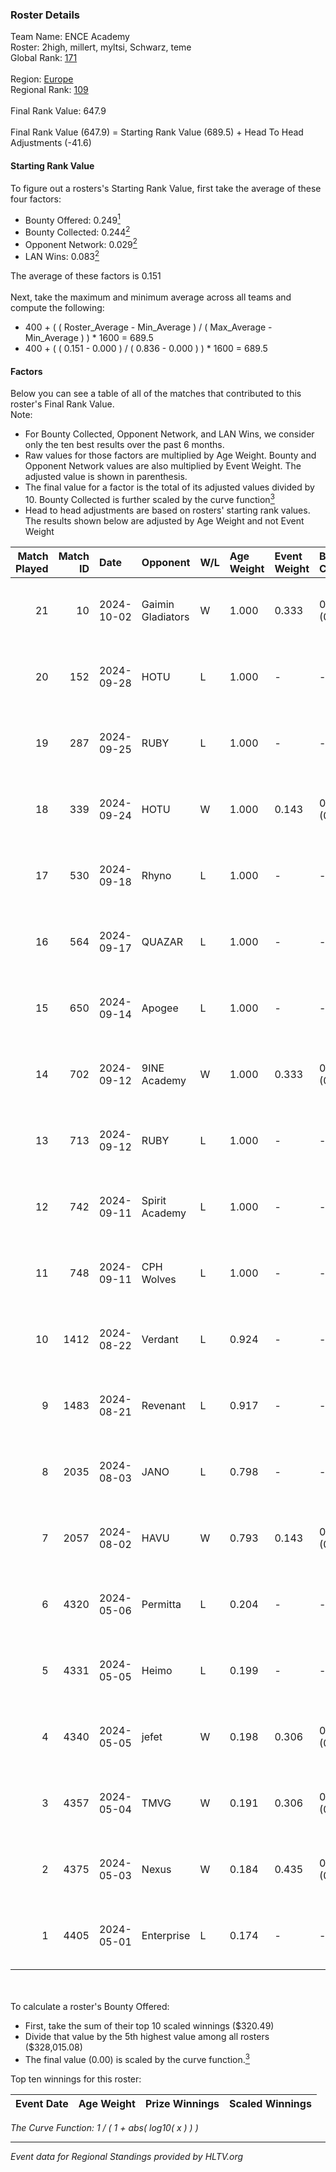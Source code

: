 ### Roster Details<br />
Team Name: ENCE Academy<br />
Roster: 2high, millert, myltsi, Schwarz, teme<br />
Global Rank: [171](../../standings_global_2024_10_02.md)<br />
<br />
Region: [Europe]( ../../standings_europe_2024_10_02.md)<br />
Regional Rank: [109]( ../../standings_europe_2024_10_02.md)<br />
<br />
Final Rank Value:  647.9<br />
<br />
Final Rank Value (647.9) = Starting Rank Value (689.5) + Head To Head Adjustments (-41.6)<br />

#### Starting Rank Value<br />
To figure out a rosters's Starting Rank Value, first take the average of these four factors:<br />
- Bounty Offered: 0.249[<sup>1</sup>](#table2)
- Bounty Collected: 0.244[<sup>2</sup>](#table1)
- Opponent Network: 0.029[<sup>2</sup>](#table1)
- LAN Wins: 0.083[<sup>2</sup>](#table1)

The average of these factors is 0.151<br />
<br />
Next, take the maximum and minimum average across all teams and compute the following:<br />
- 400 + ( ( Roster_Average - Min_Average ) / ( Max_Average - Min_Average ) ) * 1600 = 689.5
- 400 + ( ( 0.151 - 0.000 ) / ( 0.836 - 0.000 ) ) * 1600 = 689.5


#### Factors<br />
Below you can see a table of all of the matches that contributed to this roster's Final Rank Value.<br />
Note:<br />

- For Bounty Collected, Opponent Network, and LAN Wins, we consider only the ten best results over the past 6 months.
- Raw values for those factors are multiplied by Age Weight. Bounty and Opponent Network values are also multiplied by Event Weight. The adjusted value is shown in parenthesis.
- The final value for a factor is the total of its adjusted values divided by 10. Bounty Collected is further scaled by the curve function[<sup>3</sup>](#curveFunction)
- Head to head adjustments are based on rosters' starting rank values. The results shown below are adjusted by Age Weight and not Event Weight
<span id="table1"></span><br />


| Match Played | Match ID | Date       | Opponent          | W/L | Age Weight | Event Weight | Bounty Collected | Opponent Network | LAN Wins  | H2H Adj. | Roster                                |
| -: | -: | :- | :- | :- | :- | :- | :- | :- | :- | -: | :- |
|           21 |       10 | 2024-10-02 | Gaimin Gladiators | W   | 1.000      | 0.333        | 0.020 (0.007)    | 0.542 (0.181)    | 0 (0.000) |    25.57 | 2high, millert, myltsi, Schwarz, teme |
|           20 |      152 | 2024-09-28 | HOTU              | L   | 1.000      | -            | -                | -                | -         |    -8.42 | 2high, millert, myltsi, Schwarz, teme |
|           19 |      287 | 2024-09-25 | RUBY              | L   | 1.000      | -            | -                | -                | -         |    -8.10 | 2high, millert, myltsi, Schwarz, teme |
|           18 |      339 | 2024-09-24 | HOTU              | W   | 1.000      | 0.143        | 0.006 (0.001)    | 0.386 (0.055)    | 0 (0.000) |    22.88 | 2high, millert, myltsi, Schwarz, teme |
|           17 |      530 | 2024-09-18 | Rhyno             | L   | 1.000      | -            | -                | -                | -         |    -8.87 | 2high, millert, myltsi, Schwarz, teme |
|           16 |      564 | 2024-09-17 | QUAZAR            | L   | 1.000      | -            | -                | -                | -         |   -17.27 | 2high, millert, myltsi, Schwarz, teme |
|           15 |      650 | 2024-09-14 | Apogee            | L   | 1.000      | -            | -                | -                | -         |    -7.50 | 2high, millert, myltsi, Schwarz, teme |
|           14 |      702 | 2024-09-12 | 9INE Academy      | W   | 1.000      | 0.333        | 0.000 (0.000)    | 0.000 (0.000)    | 0 (0.000) |     6.01 | 2high, millert, myltsi, Schwarz, teme |
|           13 |      713 | 2024-09-12 | RUBY              | L   | 1.000      | -            | -                | -                | -         |    -9.43 | 2high, millert, myltsi, Schwarz, teme |
|           12 |      742 | 2024-09-11 | Spirit Academy    | L   | 1.000      | -            | -                | -                | -         |    -5.37 | 2high, millert, myltsi, Schwarz, teme |
|           11 |      748 | 2024-09-11 | CPH Wolves        | L   | 1.000      | -            | -                | -                | -         |    -8.22 | 2high, millert, myltsi, Schwarz, teme |
|           10 |     1412 | 2024-08-22 | Verdant           | L   | 0.924      | -            | -                | -                | -         |    -8.79 | 2high, millert, myltsi, Schwarz, teme |
|            9 |     1483 | 2024-08-21 | Revenant          | L   | 0.917      | -            | -                | -                | -         |    -5.92 | 2high, millert, myltsi, Schwarz, teme |
|            8 |     2035 | 2024-08-03 | JANO              | L   | 0.798      | -            | -                | -                | -         |   -14.51 | 2high, millert, myltsi, Schwarz, teme |
|            7 |     2057 | 2024-08-02 | HAVU              | W   | 0.793      | 0.143        | 0.000 (0.000)    | 0.083 (0.009)    | 1 (0.793) |     8.01 | 2high, millert, myltsi, Schwarz, teme |
|            6 |     4320 | 2024-05-06 | Permitta          | L   | 0.204      | -            | -                | -                | -         |    -1.49 | 2high, HENU, myltsi, podi, teme       |
|            5 |     4331 | 2024-05-05 | Heimo             | L   | 0.199      | -            | -                | -                | -         |    -3.71 | 2high, HENU, myltsi, podi, teme       |
|            4 |     4340 | 2024-05-05 | jefet             | W   | 0.198      | 0.306        | 0.000 (0.000)    | 0.005 (0.000)    | 0 (0.000) |     1.63 | 2high, HENU, myltsi, podi, teme       |
|            3 |     4357 | 2024-05-04 | TMVG              | W   | 0.191      | 0.306        | 0.000 (0.000)    | 0.000 (0.000)    | 0 (0.000) |     0.98 | 2high, HENU, myltsi, podi, teme       |
|            2 |     4375 | 2024-05-03 | Nexus             | W   | 0.184      | 0.435        | 0.006 (0.000)    | 0.516 (0.041)    | 0 (0.000) |     3.64 | 2high, HENU, myltsi, podi, teme       |
|            1 |     4405 | 2024-05-01 | Enterprise        | L   | 0.174      | -            | -                | -                | -         |    -2.72 | 2high, HENU, myltsi, podi, teme       |

<br />
<span id="table2"></span><br />
To calculate a roster's Bounty Offered:<br />

- First, take the sum of their top 10 scaled winnings ($320.49)
- Divide that value by the 5th highest value among all rosters ($328,015.08)
- The final value (0.00) is scaled by the curve function.[<sup>3</sup>](#curveFunction)

Top ten winnings for this roster:<br />

| Event Date | Age Weight | Prize Winnings | Scaled Winnings |
| :- | -: | :- | :- |


<span id="curveFunction"></span>_The Curve Function: 1 / ( 1 + abs( log10( x ) ) )_<br />

---
_Event data for Regional Standings provided by HLTV.org_<br />
